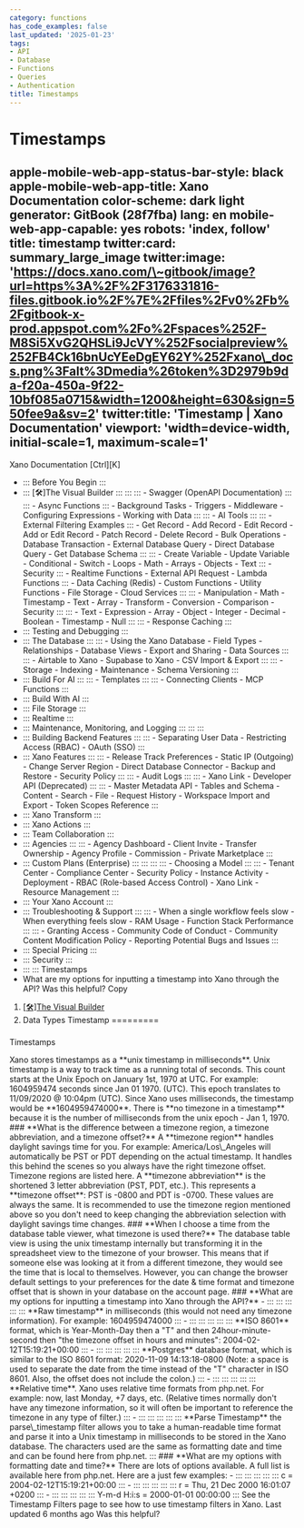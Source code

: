 ```yaml
---
category: functions
has_code_examples: false
last_updated: '2025-01-23'
tags:
- API
- Database
- Functions
- Queries
- Authentication
title: Timestamps
---
```


# Timestamps

apple-mobile-web-app-status-bar-style: black
apple-mobile-web-app-title: Xano Documentation
color-scheme: dark light
generator: GitBook (28f7fba)
lang: en
mobile-web-app-capable: yes
robots: 'index, follow'
title: timestamp
twitter:card: summary\_large\_image
twitter:image: 'https://docs.xano.com/\~gitbook/image?url=https%3A%2F%2F3176331816-files.gitbook.io%2F%7E%2Ffiles%2Fv0%2Fb%2Fgitbook-x-prod.appspot.com%2Fo%2Fspaces%252F-M8Si5XvG2QHSLi9JcVY%252Fsocialpreview%252FB4Ck16bnUcYEeDgEY62Y%252Fxano\_docs.png%3Falt%3Dmedia%26token%3D2979b9da-f20a-450a-9f22-10bf085a0715&width=1200&height=630&sign=550fee9a&sv=2'
twitter:title: 'Timestamp \| Xano Documentation'
viewport: 'width=device-width, initial-scale=1, maximum-scale=1'
---
[](../../index.html)
Xano Documentation
[Ctrl][K]
-   ::: 
    Before You Begin
    :::
-   ::: 
    [🛠️]The Visual Builder
    :::
        ::: 
            ::: 
            -   Swagger (OpenAPI Documentation)
            :::
            ::: 
            -   Async Functions
            :::
        -   Background Tasks
        -   Triggers
        -   Middleware
        -   Configuring Expressions
        -   Working with Data
        :::
        ::: 
        -   AI Tools
            ::: 
                ::: 
                -   External Filtering Examples
                :::
            -   Get Record
            -   Add Record
            -   Edit Record
            -   Add or Edit Record
            -   Patch Record
            -   Delete Record
            -   Bulk Operations
            -   Database Transaction
            -   External Database Query
            -   Direct Database Query
            -   Get Database Schema
            :::
            ::: 
            -   Create Variable
            -   Update Variable
            -   Conditional
            -   Switch
            -   Loops
            -   Math
            -   Arrays
            -   Objects
            -   Text
            :::
        -   Security
            ::: 
            -   Realtime Functions
            -   External API Request
            -   Lambda Functions
            :::
        -   Data Caching (Redis)
        -   Custom Functions
        -   Utility Functions
        -   File Storage
        -   Cloud Services
        :::
        ::: 
        -   Manipulation
        -   Math
        -   Timestamp
        -   Text
        -   Array
        -   Transform
        -   Conversion
        -   Comparison
        -   Security
        :::
        ::: 
        -   Text
        -   Expression
        -   Array
        -   Object
        -   Integer
        -   Decimal
        -   Boolean
        -   Timestamp
        -   Null
        :::
        ::: 
        -   Response Caching
        :::
-   ::: 
    Testing and Debugging
    :::
-   ::: 
    The Database
    :::
        ::: 
        -   Using the Xano Database
        -   Field Types
        -   Relationships
        -   Database Views
        -   Export and Sharing
        -   Data Sources
        :::
        ::: 
        -   Airtable to Xano
        -   Supabase to Xano
        -   CSV Import & Export
        :::
        ::: 
        -   Storage
        -   Indexing
        -   Maintenance
        -   Schema Versioning
        :::
-   ::: 
    Build For AI
    :::
        ::: 
        -   Templates
        :::
        ::: 
        -   Connecting Clients
        -   MCP Functions
        :::
-   ::: 
    Build With AI
    :::
-   ::: 
    File Storage
    :::
-   ::: 
    Realtime
    :::
-   ::: 
    Maintenance, Monitoring, and Logging
    :::
        ::: 
        :::
-   ::: 
    Building Backend Features
    :::
        ::: 
        -   Separating User Data
        -   Restricting Access (RBAC)
        -   OAuth (SSO)
        :::
-   ::: 
    Xano Features
    :::
        ::: 
        -   Release Track Preferences
        -   Static IP (Outgoing)
        -   Change Server Region
        -   Direct Database Connector
        -   Backup and Restore
        -   Security Policy
        :::
        ::: 
        -   Audit Logs
        :::
        ::: 
        -   Xano Link
        -   Developer API (Deprecated)
        :::
        ::: 
        -   Master Metadata API
        -   Tables and Schema
        -   Content
        -   Search
        -   File
        -   Request History
        -   Workspace Import and Export
        -   Token Scopes Reference
        :::
-   ::: 
    Xano Transform
    :::
-   ::: 
    Xano Actions
    :::
-   ::: 
    Team Collaboration
    :::
-   ::: 
    Agencies
    :::
        ::: 
        -   Agency Dashboard
        -   Client Invite
        -   Transfer Ownership
        -   Agency Profile
        -   Commission
        -   Private Marketplace
        :::
-   ::: 
    Custom Plans (Enterprise)
    :::
        ::: 
            ::: 
                ::: 
                -   Choosing a Model
                :::
            :::
        -   Tenant Center
        -   Compliance Center
        -   Security Policy
        -   Instance Activity
        -   Deployment
        -   RBAC (Role-based Access Control)
        -   Xano Link
        -   Resource Management
        :::
-   ::: 
    Your Xano Account
    :::
-   ::: 
    Troubleshooting & Support
    :::
        ::: 
        -   When a single workflow feels slow
        -   When everything feels slow
        -   RAM Usage
        -   Function Stack Performance
        :::
        ::: 
        -   Granting Access
        -   Community Code of Conduct
        -   Community Content Modification Policy
        -   Reporting Potential Bugs and Issues
        :::
-   ::: 
    Special Pricing
    :::
-   ::: 
    Security
    :::
-   ::: 
    :::
    Timestamps
-   
    What are my options for inputting a timestamp into Xano through the API?
Was this helpful?
Copy
1.  [[🛠️]The Visual Builder](../building-with-visual-development.html)
2.  Data Types
Timestamp 
=========
###  
Timestamps
<div>
</div>
Xano stores timestamps as a **unix timestamp in milliseconds**. Unix timestamp is a way to track time as a running total of seconds. This count starts at the Unix Epoch on January 1st, 1970 at UTC.
For example:
1604959474 seconds since Jan 01 1970. (UTC).
This epoch translates to 11/09/2020 @ 10:04pm (UTC).
Since Xano uses milliseconds, the timestamp would be **1604959474000**.
There is **no timezone in a timestamp** because it is the number of milliseconds from the unix epoch - Jan 1, 1970.
###  
**What is the difference between a timezone region, a timezone abbreviation, and a timezone offset?**
A **timezone region** handles daylight savings time for you. For example:
America/Los\_Angeles will automatically be PST or PDT depending on the actual timestamp. It handles this behind the scenes so you always have the right timezone offset.
Timezone regions are listed here.
A **timezone abbreviation** is the shortened 3 letter abbreviation (PST, PDT, etc.).
This represents a **timezone offset**:
PST is -0800 and PDT is -0700. These values are always the same.
It is recommended to use the timezone region mentioned above so you don't need to keep changing the abbreviation selection with daylight savings time changes.
###  
**When I choose a time from the database table viewer, what timezone is used there?**
The database table view is using the unix timestamp internally but transforming it in the spreadsheet view to the timezone of your browser. This means that if someone else was looking at it from a different timezone, they would see the time that is local to themselves. However, you can change the browser default settings to your preferences for the date & time format and timezone offset that is shown in your database on the account page.
###  
**What are my options for inputting a timestamp into Xano through the API?**
-   ::: 
    ::: 
    :::
    :::
    ::: 
    **Raw timestamp** in milliseconds (this would not need any timezone information). For example:
    1604959474000
    :::
-   ::: 
    ::: 
    :::
    :::
    ::: 
    **ISO 8601** format, which is Year-Month-Day then a "T" and then 24hour-minute-second then "the timezone offset in hours and minutes":
    2004-02-12T15:19:21+00:00
    :::
-   ::: 
    ::: 
    :::
    :::
    ::: 
    **Postgres** database format, which is similar to the ISO 8601 format:
    2020-11-09 14:13:18-0800
    (Note: a space is used to separate the date from the time instead of the "T" character in ISO 8601. Also, the offset does not include the colon.)
    :::
-   ::: 
    ::: 
    :::
    :::
    ::: 
    **Relative time**. Xano uses relative time formats from php.net. For example:
    now, last Monday, +7 days, etc.
    (Relative times normally don't have any timezone information, so it will often be important to reference the timezone in any type of filter.)
    :::
-   ::: 
    ::: 
    :::
    :::
    ::: 
    **Parse Timestamp** the parse\_timestamp filter allows you to take a human-readable time format and parse it into a Unix timestamp in milliseconds to be stored in the Xano database. The characters used are the same as formatting date and time and can be found here from php.net.
    :::
###  
**What are my options with formatting date and time?**
There are lots of options available. A full list is available here from php.net.
Here are a just few examples:
-   ::: 
    ::: 
    :::
    :::
    ::: 
    c = 2004-02-12T15:19:21+00:00
    :::
-   ::: 
    ::: 
    :::
    :::
    ::: 
    r = Thu, 21 Dec 2000 16:01:07 +0200
    :::
-   ::: 
    ::: 
    :::
    :::
    ::: 
    Y-m-d H:i:s = 2000-01-01 00:00:00
    :::
See the Timestamp Filters page to see how to use timestamp filters in Xano.
Last updated 6 months ago
Was this helpful?